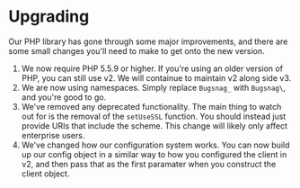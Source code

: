 Upgrading
=========

Our PHP library has gone through some major improvements, and there are some small changes you'll need to make to get onto the new version.

1. We now require PHP 5.5.9 or higher. If you're using an older version of PHP, you can still use v2. We will containue to maintain v2 along side v3.
2. We are now using namespaces. Simply replace `Bugsnag_` with `Bugsnag\`, and you're good to go.
3. We've removed any deprecated functionality. The main thing to watch out for is the removal of the `setUseSSL` function. You should instead just provide URIs that include the scheme. This change will likely only affect enterprise users.
4. We've changed how our configuration system works. You can now build up our config object in a similar way to how you configured the client in v2, and then pass that as the first paramater when you construct the client object.
